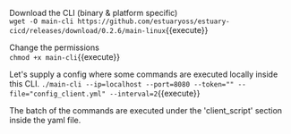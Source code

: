 Download the CLI (binary & platform specific)  
`wget -O main-cli https://github.com/estuaryoss/estuary-cicd/releases/download/0.2.6/main-linux`{{execute}}

Change the permissions  
`chmod +x main-cli`{{execute}}

Let's supply a config where some commands are executed locally inside this CLI.
`./main-cli --ip=localhost --port=8080 --token="" --file="config_client.yml" --interval=2`{{execute}}

The batch of the commands are executed under the 'client_script' section inside the yaml file.
